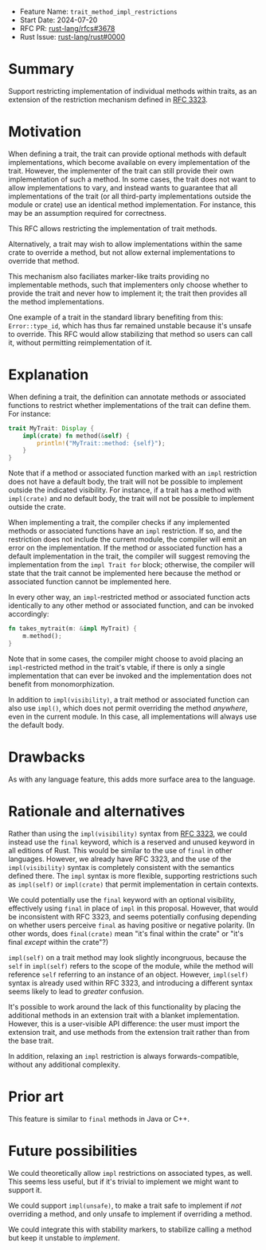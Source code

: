 - Feature Name: `trait_method_impl_restrictions`
- Start Date: 2024-07-20
- RFC PR: [rust-lang/rfcs#3678](https://github.com/rust-lang/rfcs/pull/3678)
- Rust Issue: [rust-lang/rust#0000](https://github.com/rust-lang/rust/issues/0000)

# Summary
[summary]: #summary

Support restricting implementation of individual methods within traits, as an
extension of the restriction mechanism defined in
[RFC 3323](https://rust-lang.github.io/rfcs/3323-restrictions.html).

# Motivation
[motivation]: #motivation

When defining a trait, the trait can provide optional methods with default
implementations, which become available on every implementation of the trait.
However, the implementer of the trait can still provide their own
implementation of such a method. In some cases, the trait does not want to
allow implementations to vary, and instead wants to guarantee that all
implementations of the trait (or all third-party implementations outside the
module or crate) use an identical method implementation. For instance, this may
be an assumption required for correctness.

This RFC allows restricting the implementation of trait methods.

Alternatively, a trait may wish to allow implementations within the same crate
to override a method, but not allow external implementations to override that
method.

This mechanism also faciliates marker-like traits providing no implementable
methods, such that implementers only choose whether to provide the trait and
never how to implement it; the trait then provides all the method
implementations.

One example of a trait in the standard library benefiting from this:
`Error::type_id`, which has thus far remained unstable because it's unsafe to
override. This RFC would allow stabilizing that method so users can call it,
without permitting reimplementation of it.

# Explanation
[explanation]: #explanation

When defining a trait, the definition can annotate methods or associated
functions to restrict whether implementations of the trait can define them. For
instance:

```rust
trait MyTrait: Display {
    impl(crate) fn method(&self) {
        println!("MyTrait::method: {self}");
    }
}
```

Note that if a method or associated function marked with an `impl` restriction
does not have a default body, the trait will not be possible to implement
outside the indicated visibility. For instance, if a trait has a method with
`impl(crate)` and no default body, the trait will not be possible to implement
outside the crate.

When implementing a trait, the compiler checks if any implemented methods or
associated functions have an `impl` restriction. If so, and the restriction
does not include the current module, the compiler will emit an error on the
implementation. If the method or associated function has a default
implementation in the trait, the compiler will suggest removing the
implementation from the `impl Trait for` block; otherwise, the compiler will
state that the trait cannot be implemented here because the method or
associated function cannot be implemented here.

In every other way, an `impl`-restricted method or associated function acts
identically to any other method or associated function, and can be invoked
accordingly:

```rust
fn takes_mytrait(m: &impl MyTrait) {
    m.method();
}
```

Note that in some cases, the compiler might choose to avoid placing an
`impl`-restricted method in the trait's vtable, if there is only a single
implementation that can ever be invoked and the implementation does not benefit
from monomorphization.

In addition to `impl(visibility)`, a trait method or associated function can
also use `impl()`, which does not permit overriding the method *anywhere*, even
in the current module. In this case, all implementations will always use the
default body.

# Drawbacks
[drawbacks]: #drawbacks

As with any language feature, this adds more surface area to the language.

# Rationale and alternatives
[rationale-and-alternatives]: #rationale-and-alternatives

Rather than using the `impl(visibility)` syntax from
[RFC 3323](https://rust-lang.github.io/rfcs/3323-restrictions.html), we could
instead use the `final` keyword, which is a reserved and unused keyword in all
editions of Rust. This would be similar to the use of `final` in other
languages. However, we already have RFC 3323, and the use of the
`impl(visibility)` syntax is completely consistent with the semantics defined
there. The `impl` syntax is more flexible, supporting restrictions such as
`impl(self)` or `impl(crate)` that permit implementation in certain contexts.

We could potentially use the `final` keyword with an optional visibility,
effectively using `final` in place of `impl` in this proposal. However, that
would be inconsistent with RFC 3323, and seems potentially confusing depending
on whether users perceive `final` as having positive or negative polarity. (In
other words, does `final(crate)` mean "it's final within the crate" or "it's
final *except* within the crate"?)

`impl(self)` on a trait method may look slightly incongruous, because the
`self` in `impl(self)` refers to the scope of the module, while the method will
reference `self` referring to an instance of an object. However, `impl(self)`
syntax is already used within RFC 3323, and introducing a different syntax
seems likely to lead to *greater* confusion.

It's possible to work around the lack of this functionality by placing the
additional methods in an extension trait with a blanket implementation.
However, this is a user-visible API difference: the user must import the
extension trait, and use methods from the extension trait rather than from the
base trait.

In addition, relaxing an `impl` restriction is always forwards-compatible,
without any additional complexity.

# Prior art
[prior-art]: #prior-art

This feature is similar to `final` methods in Java or C++.

# Future possibilities
[future-possibilities]: #future-possibilities

We could theoretically allow `impl` restrictions on associated types, as well.
This seems less useful, but if it's trivial to implement we might want to
support it.

We could support `impl(unsafe)`, to make a trait safe to implement if *not*
overriding a method, and only unsafe to implement if overriding a method.

We could integrate this with stability markers, to stabilize calling a method
but keep it unstable to *implement*.
